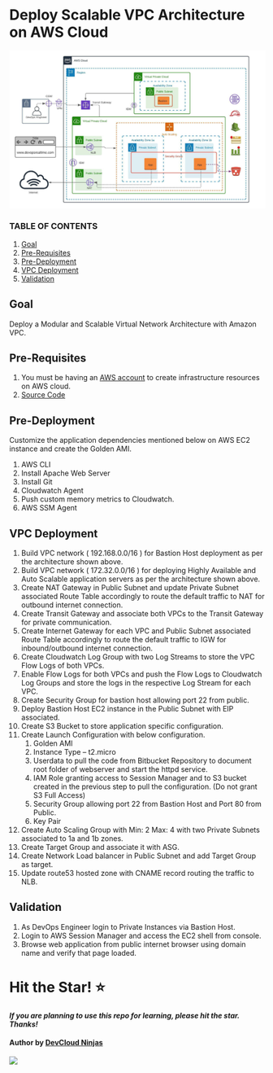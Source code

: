 # Deploy Scalable VPC Architecture on AWS Cloud

![AWS-Cloud](https://github.com/khaledredaa1/Projects/blob/main/DevOps%20Project-02/Images/Image.jpeg)

### TABLE OF CONTENTS
1. [Goal](https://github.com/khaledredaa1/Projects/blob/master/DevOps%20Project-02/README.md#goal)
2. [Pre-Requisites](https://github.com/khaledredaa1/Projects/blob/master/DevOps%20Project-02/README.md#pre-requisites)
3. [Pre-Deployment](https://github.com/khaledredaa1/Projects/blob/master/DevOps%20Project-02/README.md#pre-deployment)
4. [VPC Deployment](https://github.com/khaledredaa1/Projects/blob/master/DevOps%20Project-02/README.md#vpc-deployment)
5. [Validation](https://github.com/khaledredaa1/Projects/blob/master/DevOps%20Project-02/README.md#validation)

## Goal
Deploy a Modular and Scalable Virtual Network Architecture with Amazon VPC.

## Pre-Requisites
1. You must be having an [AWS account](https://aws.amazon.com/) to create infrastructure resources on AWS cloud.
2. [Source Code](https://github.com/khaledredaa1/Projects/blob/main/DevOps%20Project-02/html-web-app)

## Pre-Deployment
Customize the application dependencies mentioned below on AWS EC2 instance and create the Golden AMI.

1. AWS CLI
2. Install Apache Web Server
3. Install Git
4. Cloudwatch Agent
5. Push custom memory metrics to Cloudwatch.
6. AWS SSM Agent

## VPC Deployment
1. Build VPC network ( 192.168.0.0/16 ) for Bastion Host deployment as per the architecture shown above.
2. Build VPC network ( 172.32.0.0/16 ) for deploying Highly Available and Auto Scalable application servers as per the architecture shown above.
3. Create NAT Gateway in Public Subnet and update Private Subnet associated Route Table accordingly to route the default traffic to NAT for outbound internet connection.
4. Create Transit Gateway and associate both VPCs to the Transit Gateway  for private communication.
5. Create Internet Gateway for each VPC and Public Subnet associated Route Table accordingly to route the default traffic to IGW for inbound/outbound internet connection.
6. Create Cloudwatch Log Group with two Log Streams to store the VPC Flow Logs of both VPCs.
7. Enable Flow Logs for both VPCs and push the Flow Logs to Cloudwatch Log Groups and store the logs in the respective Log Stream for each VPC.
8. Create Security Group for bastion host allowing port 22 from public.
9. Deploy Bastion Host EC2 instance in the Public Subnet with EIP associated.
10. Create S3 Bucket to store application specific configuration.
11. Create Launch Configuration with below configuration.
    1. Golden AMI
    2. Instance Type – t2.micro
    3. Userdata to pull the code from Bitbucket Repository  to document root folder of webserver and start the httpd service.
    4. IAM Role granting access to Session Manager and to S3 bucket created in the previous step to pull the configuration. (Do  not grant S3 Full Access)
    5. Security Group allowing port 22 from Bastion Host and Port 80 from Public.
    6. Key Pair
12. Create Auto Scaling Group with Min: 2 Max: 4 with two Private Subnets associated to 1a and 1b zones.
13. Create Target Group and associate it with ASG.
14. Create Network Load balancer in Public Subnet and add Target Group as target.
15. Update route53 hosted zone with CNAME record routing the traffic to NLB.

## Validation
1. As DevOps Engineer login to Private Instances via Bastion Host.
2. Login to AWS Session Manager and access the EC2 shell from console.
3. Browse web application from public internet browser using domain name and verify that page loaded.

# Hit the Star! ⭐
***If you are planning to use this repo for learning, please hit the star. Thanks!***

#### Author by [DevCloud Ninjas](https://github.com/DevCloudNinjas)


![](https://imgur.com/ZdiaMeo.gif)
